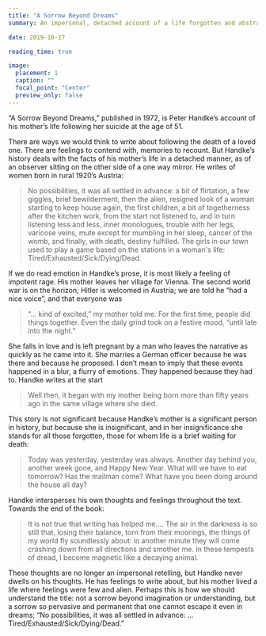 ```yaml
---
title: "A Sorrow Beyond Dreams"
summary: An impersonal, detached account of a life forgotten and abstracted away by history. One of the most beautiful and human things I have read. (9/10)

date: 2019-10-17

reading_time: true

image:
  placement: 1
  caption: ""
  focal_point: "Center"
  preview_only: false
---
```

“A Sorrow Beyond Dreams,” published in 1972, is Peter Handke’s account of his mother’s life following her suicide at the age of 51.

There are ways we would think to write about following the death of a loved one. There are feelings to contend with, memories to recount. But Handke’s history deals with the facts of his mother’s life in a detached manner, as of an observer sitting on the other side of a one way mirror. He writes of women born in rural 1920’s Austria:

>No possibilities, it was all settled in advance: a bit of flirtation, a few giggles, brief bewilderment, then the alien, resigned look of a woman starting to keep house again, the first children, a bit of togetherness after the kitchen work, from the start not listened to, and in turn listening less and less, inner monologues, trouble with her legs, varicose veins, mute except for mumbling in her sleep, cancer of the womb, and finally, with death, destiny fulfilled. The girls in our town used to play a game based on the stations in a woman's life: Tired/Exhausted/Sick/Dying/Dead.

If we do read emotion in Handke’s prose, it is most likely a feeling of impotent rage. His mother leaves her village for Vienna. The second world war is on the horizon; Hitler is welcomed in Austria; we are told he “had a nice voice”, and that everyone was

>“... kind of excited,” my mother told me. For the first time, people did things together. Even the daily grind took on a festive mood, “until late into the night.”

She falls in love and is left pregnant by a man who leaves the narrative as quickly as he came into it. She marries a German officer because he was there and because he proposed. I don’t mean to imply that these events happened in a blur, a flurry of emotions. They happened because they had to. Handke writes at the start

>Well then, it began with my mother being born more than fifty years ago in the same village where she died.

This story is not significant because Handke’s mother is a significant person in history, but because she is insignificant, and in her insignificance she stands for all those forgotten, those for whom life is a brief waiting for death:

>Today was yesterday, yesterday was always. Another day behind you, another week gone, and Happy New Year. What will we have to eat tomorrow? Has the mailman come? What have you been doing around the house all day?

Handke intersperses his own thoughts and feelings throughout the text. Towards the end of the book:

>It is not true that writing has helped me.... The air in the darkness is so still that, losing their balance, torn from their moorings, the things of my world fly soundlessly about: in another minute they will come crashing down from all directions and smother me. In these tempests of dread, I become magnetic like a decaying animal.

These thoughts are no longer an impersonal retelling, but Handke never dwells on his thoughts. He has feelings to write about, but his mother lived a life where feelings were few and alien. Perhaps this is how we should understand the title: not a sorrow beyond imagination or understanding, but a sorrow so pervasive and permanent that one cannot escape it even in dreams; “No possibilities, it was all settled in advance: … Tired/Exhausted/Sick/Dying/Dead.”

